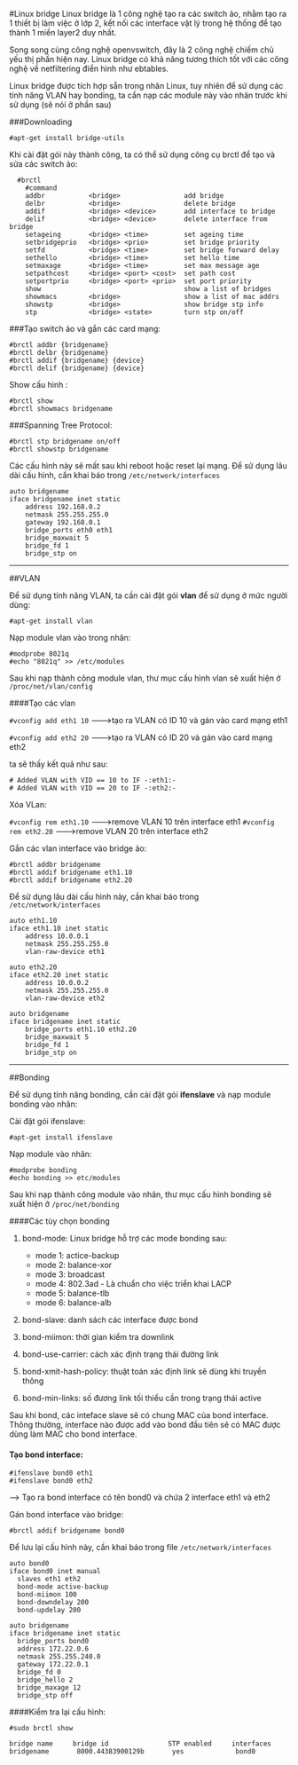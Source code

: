 #Linux bridge
Linux bridge là 1 công nghệ tạo ra các switch ảo, nhằm tạo ra 1 thiết bị làm việc ở lớp 2, kết nối các interface vật lý trong hệ thống để tạo thành 1 miền layer2 duy nhất. 

Song song cùng công nghệ openvswitch, đây là 2 công nghệ chiếm chủ yếu thị phần hiện nay. Linux bridge có khả năng tương thích tốt với các công nghệ về netfiltering điển hình như ebtables.

Linux bridge được tích hợp sẵn trong nhân Linux, tuy nhiên để sử dụng các tính năng VLAN hay bonding, ta cần nạp các module này vào nhân trước khi sử dụng (sẽ nói ở phần sau)

###Downloading

`#apt-get install bridge-utils`

Khi cài đặt gói này thành công, ta có thể sử dụng công cụ brctl để tạo và sửa các switch ảo:

      #brctl
        #command
        addbr           <bridge>                add bridge
        delbr           <bridge>                delete bridge
        addif           <bridge> <device>       add interface to bridge
        delif           <bridge> <device>       delete interface from bridge
        setageing       <bridge> <time>         set ageing time
        setbridgeprio   <bridge> <prio>         set bridge priority
        setfd           <bridge> <time>         set bridge forward delay
        sethello        <bridge> <time>         set hello time
        setmaxage       <bridge> <time>         set max message age
        setpathcost     <bridge> <port> <cost>  set path cost
        setportprio     <bridge> <port> <prio>  set port priority
        show                                    show a list of bridges
        showmacs        <bridge>                show a list of mac addrs
        showstp         <bridge>                show bridge stp info
        stp             <bridge> <state>        turn stp on/off
		
 
###Tạo switch ảo và gắn các card mạng:

    #brctl addbr {bridgename}
    #brctl delbr {bridgename}
    #brctl addif {bridgename} {device}
    #brctl delif {bridgename} {device}
 
 Show cấu hình :

    #brctl show
    #brctl showmacs bridgename
 
###Spanning Tree Protocol:

    #brctl stp bridgename on/off
    #brctl showstp bridgename
 
 Các cấu hình này sẽ mất sau khi reboot hoặc reset lại mạng. Để sử dụng lâu dài cấu hình, cần khai báo trong `/etc/network/interfaces`

    auto bridgename
    iface bridgename inet static
	    address 192.168.0.2
	    netmask 255.255.255.0
	    gateway 192.168.0.1
	    bridge_ports eth0 eth1
	    bridge_maxwait 5
	    bridge_fd 1
	    bridge_stp on

--------------------------------------------------

##VLAN

Để sử dụng tính năng VLAN, ta cần cài đặt gói **vlan** để sử dụng ở mức người dùng:

`#apt-get install vlan`

Nạp module vlan vào trong nhân:

    #modprobe 8021q
    #echo "8021q" >> /etc/modules

Sau khi nạp thành công module vlan, thư mục cấu hình vlan sẽ xuất hiện ở `/proc/net/vlan/config `

####Tạo các vlan 

`#vconfig add eth1 10`  --->tạo ra VLAN có ID 10 và gán vào card mạng eth1

`#vconfig add eth2 20`  --->tạo ra VLAN có ID 20 và gán vào card mạng eth2

ta sẽ thấy kết quả như sau:

    # Added VLAN with VID == 10 to IF -:eth1:-
    # Added VLAN with VID == 20 to IF -:eth2:-

Xóa VLan:

`#vconfig rem eth1.10`  --->remove VLAN 10 trên interface eth1
`#vconfig rem eth2.20`  --->remove VLAN 20 trên interface eth2

Gắn các vlan interface vào bridge ảo:

    #brctl addbr bridgename
    #brctl addif bridgename eth1.10
    #brctl addif bridgename eth2.20

Để sử dụng lâu dài cấu hình này, cần khai báo trong `/etc/network/interfaces`

    auto eth1.10
    iface eth1.10 inet static
        address 10.0.0.1
        netmask 255.255.255.0
        vlan-raw-device eth1
	
    auto eth2.20
    iface eth2.20 inet static
        address 10.0.0.2
        netmask 255.255.255.0
        vlan-raw-device eth2
	
    auto bridgename
    iface bridgename inet static
	    bridge_ports eth1.10 eth2.20
	    bridge_maxwait 5
	    bridge_fd 1
	    bridge_stp on	
	
-------------------------------------------

##Bonding

Để sử dụng tính năng bonding, cần cài đặt gói **ifenslave** và nạp module bonding vào nhân:

Cài đặt gói ifenslave:

`#apt-get install ifenslave`

Nạp module vào nhân:

    #modprobe bonding
    #echo bonding >> etc/modules

Sau khi nạp thành công module vào nhân, thư mục cấu hình bonding sẽ xuất hiện ở `/proc/net/bonding`

####Các tùy chọn bonding
1. bond-mode: Linux bridge hỗ trợ các mode bonding sau:

   - mode 1: actice-backup
   - mode 2: balance-xor
   - mode 3: broadcast
   - mode 4: 802.3ad - Là chuẩn cho việc triển khai LACP
   - mode 5: balance-tlb
   - mode 6: balance-alb

2. bond-slave: danh sách các interface được bond
3. bond-miimon: thời gian kiểm tra downlink
4. bond-use-carrier: cách xác định trạng thái đường link
5. bond-xmit-hash-policy: thuật toán xác định link sẽ dùng khi truyền thông
6. bond-min-links: số đương link tối thiểu cần trong trạng thái active

Sau khi bond, các inteface slave sẽ có chung MAC của bond interface. Thông thường, interface nào được add vào bond đầu tiên sẽ có MAC được dùng làm MAC cho bond interface.

#### Tạo bond interface:

    #ifenslave bond0 eth1
    #ifenslave bond0 eth2
 --> Tạo ra bond interface có tên bond0 và chứa 2 interface eth1 và eth2

Gán bond interface vào bridge:

`#brctl addif bridgename bond0`


Để lưu lại cấu hình này, cần khai báo trong file `/etc/network/interfaces`

    auto bond0
    iface bond0 inet manual
      slaves eth1 eth2
      bond-mode active-backup
      bond-miimon 100
      bond-downdelay 200
      bond-updelay 200

    auto bridgename
    iface bridgename inet static
      bridge_ports bond0
      address 172.22.0.6
      netmask 255.255.240.0
      gateway 172.22.0.1
      bridge_fd 0
      bridge_hello 2
      bridge_maxage 12
      bridge_stp off 
  
  
####Kiểm tra lại cấu hình:

  `#sudo brctl show`

    bridge name     bridge id               STP enabled     interfaces
    bridgename       8000.44383900129b       yes             bond0
                                                         
                                                        
